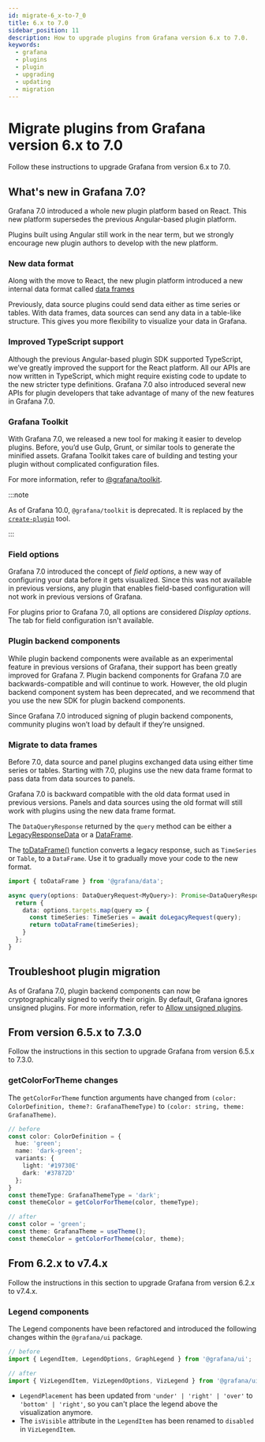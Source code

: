 ```yaml
---
id: migrate-6_x-to-7_0
title: 6.x to 7.0
sidebar_position: 11
description: How to upgrade plugins from Grafana version 6.x to 7.0.
keywords:
  - grafana
  - plugins
  - plugin
  - upgrading
  - updating
  - migration
---
```


# Migrate plugins from Grafana version 6.x to 7.0

Follow these instructions to upgrade Grafana from version 6.x to 7.0.

## What's new in Grafana 7.0?

Grafana 7.0 introduced a whole new plugin platform based on React. This new platform supersedes the previous Angular-based plugin platform.

Plugins built using Angular still work in the near term, but we strongly encourage new plugin authors to develop with the new platform.

### New data format

Along with the move to React, the new plugin platform introduced a new internal data format called [data frames](../../key-concepts/data-frames)

Previously, data source plugins could send data either as time series or tables. With data frames, data sources can send any data in a table-like structure. This gives you more flexibility to visualize your data in Grafana.

### Improved TypeScript support

Although the previous Angular-based plugin SDK supported TypeScript, we’ve greatly improved the support for the React platform. All our APIs are now written in TypeScript, which might require existing code to update to the new stricter type definitions. Grafana 7.0 also introduced several new APIs for plugin developers that take advantage of many of the new features in Grafana 7.0.

### Grafana Toolkit

With Grafana 7.0, we released a new tool for making it easier to develop plugins. Before, you’d use Gulp, Grunt, or similar tools to generate the minified assets. Grafana Toolkit takes care of building and testing your plugin without complicated configuration files.

For more information, refer to [@grafana/toolkit](https://www.npmjs.com/package/@grafana/toolkit).

:::note

As of Grafana 10.0, `@grafana/toolkit` is deprecated. It is replaced by the [`create-plugin`](../../get-started/get-started.mdx) tool.

:::

### Field options

Grafana 7.0 introduced the concept of _field options_, a new way of configuring your data before it gets visualized. Since this was not available in previous versions, any plugin that enables field-based configuration will not work in previous versions of Grafana.

For plugins prior to Grafana 7.0, all options are considered _Display options_. The tab for field configuration isn't available.

### Plugin backend components

While plugin backend components were available as an experimental feature in previous versions of Grafana, their support has been greatly improved for Grafana 7. Plugin backend components for Grafana 7.0 are backwards-compatible and will continue to work. However, the old plugin backend component system has been deprecated, and we recommend that you use the new SDK for plugin backend components.

Since Grafana 7.0 introduced signing of plugin backend components, community plugins won’t load by default if they’re unsigned.

### Migrate to data frames

Before 7.0, data source and panel plugins exchanged data using either time series or tables. Starting with 7.0, plugins use the new data frame format to pass data from data sources to panels.

Grafana 7.0 is backward compatible with the old data format used in previous versions. Panels and data sources using the old format will still work with plugins using the new data frame format.

The `DataQueryResponse` returned by the `query` method can be either a [LegacyResponseData](https://github.com/grafana/grafana/blob/main/packages/grafana-data/src/types/datasource.ts#L419) or a [DataFrame](https://github.com/grafana/grafana/blob/main/packages/grafana-data/src/types/dataFrame.ts#L200).

The [toDataFrame()](https://github.com/grafana/grafana/blob/main/packages/grafana-data/src/dataframe/processDataFrame.ts#L309) function converts a legacy response, such as `TimeSeries` or `Table`, to a `DataFrame`. Use it to gradually move your code to the new format.

```ts
import { toDataFrame } from '@grafana/data';
```

```ts
async query(options: DataQueryRequest<MyQuery>): Promise<DataQueryResponse> {
  return {
    data: options.targets.map(query => {
      const timeSeries: TimeSeries = await doLegacyRequest(query);
      return toDataFrame(timeSeries);
    }
  };
}
```

## Troubleshoot plugin migration

As of Grafana 7.0, plugin backend components can now be cryptographically signed to verify their origin. By default, Grafana ignores unsigned plugins. For more information, refer to [Allow unsigned plugins](https://grafana.com/docs/grafana/latest/administration/plugin-management#allow-unsigned-plugins).

## From version 6.5.x to 7.3.0

Follow the instructions in this section to upgrade Grafana from version 6.5.x to 7.3.0.

### getColorForTheme changes

The `getColorForTheme` function arguments have changed from `(color: ColorDefinition, theme?: GrafanaThemeType)` to `(color: string, theme: GrafanaTheme)`.

```ts
// before
const color: ColorDefinition = {
  hue: 'green';
  name: 'dark-green';
  variants: {
    light: '#19730E'
    dark: '#37872D'
  };
}
const themeType: GrafanaThemeType = 'dark';
const themeColor = getColorForTheme(color, themeType);

// after
const color = 'green';
const theme: GrafanaTheme = useTheme();
const themeColor = getColorForTheme(color, theme);

```

## From 6.2.x to v7.4.x

Follow the instructions in this section to upgrade Grafana from version 6.2.x to v7.4.x.

### Legend components

The Legend components have been refactored and introduced the following changes within the `@grafana/ui` package.

```ts
// before
import { LegendItem, LegendOptions, GraphLegend } from '@grafana/ui';

// after
import { VizLegendItem, VizLegendOptions, VizLegend } from '@grafana/ui';
```

- `LegendPlacement` has been updated from `'under' | 'right' | 'over'` to `'bottom' | 'right'`, so you can't place the legend above the visualization anymore.
- The `isVisible` attribute in the `LegendItem` has been renamed to `disabled` in `VizLegendItem`.
